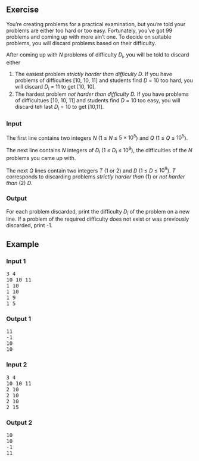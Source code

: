 ## Exercise

You’re creating problems for a practical examination, but you’re told your problems are either too hard or too easy. Fortunately, you’ve got 99 problems and coming up with more ain’t one. To decide on suitable problems, you will discard problems based on their difficulty.

After coming up with *N* problems of difficulty *D*<sub>i</sub>, you will be told to discard either
1. The easiest problem *strictly harder than difficulty D*. If you have problems of difficulties [10, 10, 11] and students find *D* = 10 too hard, you will discard *D*<sub>i</sub> = 11 to get [10, 10]. 
2. The hardest problem *not harder than difficulty D.* If you have problems of difficultues [10, 10, 11] and students find *D* = 10 too easy, you will discard teh last *D*<sub>i</sub> = 10 to get [10,11]. 

### Input
The first line contains two integers *N* (1 $\le$ *N* $\le$ $5\times10^5$) and *Q* (1 $\le$ *Q* $\le$ $10^5$). 

The next line contains *N* integers of *D*<sub>i</sub> (1 $\le$ *D*<sub>i</sub> $\le$ $10^9$), the difficulties of the *N* problems you came up with.

The next *Q* lines contain two integers *T* (1 or 2) and *D* (1 $\le$ *D* $\le$ $10^9$). *T* corresponds to discarding problems *strictly harder than* (1) or *not harder than* (2) *D*. 
### Output
For each problem discarded, print the difficulty *D*<sub>i</sub> of the problem on a new line. If a problem of the required difficulty does not exist or was previously discarded, print -1. 

## Example
### Input 1
<pre>
3 4
10 10 11
1 10
1 10
1 9
1 5
</pre>
### Output 1
<pre>
11
-1
10
10
</pre>
### Input 2
<pre>
3 4
10 10 11
2 10
2 10
2 10
2 15
</pre>
### Output 2
<pre>
10
10
-1
11
</pre>